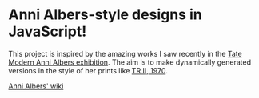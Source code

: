 # Anni Albers-style designs in JavaScript!

This project is inspired by the amazing works I saw recently in the [Tate Modern Anni Albers exhibition](https://www.tate.org.uk/whats-on/tate-modern/exhibition/anni-albers). The aim is to make dynamically generated versions in the style of her prints like [TR II, 1970](https://www.moma.org/collection/works/68501).

[Anni Albers' wiki](https://en.wikipedia.org/wiki/Anni_Albers)
